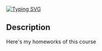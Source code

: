 [![Typing SVG](https://readme-typing-svg.herokuapp.com?color=%2336BCF7&lines=100+Days+of+SwiftUI)](https://git.io/typing-svg)

## Description

Here's my homeworks of this course
